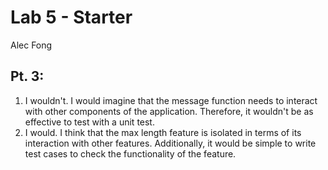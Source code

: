 # Lab 5 - Starter
Alec Fong

## Pt. 3:
1. I wouldn't. I would imagine that the message function needs to interact with other components of the application. Therefore, it wouldn't be as effective to test with a unit test.
2. I would. I think that the max length feature is isolated in terms of its interaction with other features. Additionally, it would be simple to write test cases to check the functionality of the feature.